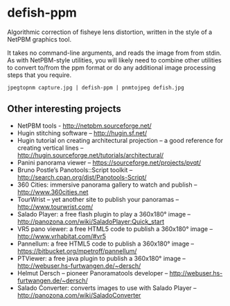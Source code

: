 defish-ppm
==========

Algorithmic correction of fisheye lens distortion, written in the style of a NetPBM graphics tool.

It takes no command-line arguments, and reads the image from from stdin. As with NetPBM-style utilities, you will likely need to combine other utilities to convert to/from the ppm format or do any additional image processing steps that you require.

    jpegtopnm capture.jpg | defish-ppm | pnmtojpeg defish.jpg






Other interesting projects
--------------------------

* NetPBM tools - http://netpbm.sourceforge.net/
* Hugin stitching software – http://hugin.sf.net/
* Hugin tutorial on creating architectural projection – a good reference for creating vertical lines – http://hugin.sourceforge.net/tutorials/architectural/
* Panini panorama viewer – https://sourceforge.net/projects/pvqt/
* Bruno Postle’s Panotools::Script toolkit – http://search.cpan.org/dist/Panotools-Script/
* 360 Cities: immersive panorama gallery to watch and publish – http://www.360cities.net
* TourWrist – yet another site to publish your panoramas – http://www.tourwrist.com/ 
* Salado Player: a free flash plugin to play a 360x180° image – http://panozona.com/wiki/SaladoPlayer:Quick_start 
* VR5 pano viewer: a free HTML5 code to publish a 360x180° image – http://www.vrhabitat.com/#vr5 
* Pannellum: a free HTML5 code to publish a 360x180° image – https://bitbucket.org/mpetroff/pannellum/
* PTViewer: a free java plugin to publish a 360x180° image – http://webuser.hs-furtwangen.de/~dersch/
* Helmut Dersch – pioneer Panoramatools developer – http://webuser.hs-furtwangen.de/~dersch/
* Salado Converter: converts images to use with Salado Player – http://panozona.com/wiki/SaladoConverter
